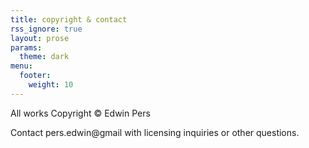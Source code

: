```yaml
---
title: copyright & contact
rss_ignore: true
layout: prose
params:
  theme: dark
menu:
  footer:
    weight: 10
---
```


All works Copyright © Edwin Pers

Contact pers.edwin@gmail with licensing inquiries or other questions.
